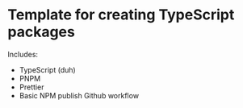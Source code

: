 # Template for creating TypeScript packages

Includes:

- TypeScript (duh)
- PNPM
- Prettier
- Basic NPM publish Github workflow